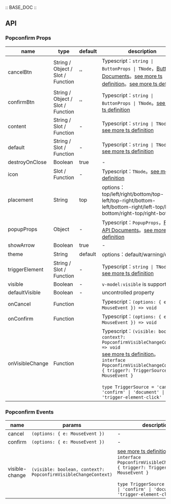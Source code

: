 :: BASE_DOC ::

## API

### Popconfirm Props

name | type | default | description | required
-- | -- | -- | -- | --
cancelBtn | String / Object / Slot / Function | '' | Typescript：`string \| ButtonProps \| TNode`，[Button API Documents](./button?tab=api)。[see more ts definition](https://github.com/Tencent/tdesign-vue-next/blob/develop/packages/components/common.ts)。[see more ts definition](https://github.com/Tencent/tdesign-vue-next/blob/develop/packages/components/popconfirm/type.ts) | N
confirmBtn | String / Object / Slot / Function | '' | Typescript：`string \| ButtonProps \| TNode`。[see more ts definition](https://github.com/Tencent/tdesign-vue-next/blob/develop/packages/components/common.ts) | N
content | String / Slot / Function | - | Typescript：`string \| TNode`。[see more ts definition](https://github.com/Tencent/tdesign-vue-next/blob/develop/packages/components/common.ts) | N
default | String / Slot / Function | - | Typescript：`string \| TNode`。[see more ts definition](https://github.com/Tencent/tdesign-vue-next/blob/develop/packages/components/common.ts) | N
destroyOnClose | Boolean | true | \- | N
icon | Slot / Function | - | Typescript：`TNode`。[see more ts definition](https://github.com/Tencent/tdesign-vue-next/blob/develop/packages/components/common.ts) | N
placement | String | top | options：top/left/right/bottom/top-left/top-right/bottom-left/bottom-right/left-top/left-bottom/right-top/right-bottom | N
popupProps | Object | - | Typescript：`PopupProps`，[Popup API Documents](./popup?tab=api)。[see more ts definition](https://github.com/Tencent/tdesign-vue-next/blob/develop/packages/components/popconfirm/type.ts) | N
showArrow | Boolean | true | \- | N
theme | String | default | options：default/warning/danger | N
triggerElement | String / Slot / Function | - | Typescript：`string \| TNode`。[see more ts definition](https://github.com/Tencent/tdesign-vue-next/blob/develop/packages/components/common.ts) | N
visible | Boolean | - | `v-model:visible` is supported | N
defaultVisible | Boolean | - | uncontrolled property | N
onCancel | Function |  | Typescript：`(options: { e: MouseEvent }) => void`<br/> | N
onConfirm | Function |  | Typescript：`(options: { e: MouseEvent }) => void`<br/> | N
onVisibleChange | Function |  | Typescript：`(visible: boolean, context?: PopconfirmVisibleChangeContext) => void`<br/>[see more ts definition](https://github.com/Tencent/tdesign-vue-next/blob/develop/packages/components/popconfirm/type.ts)。<br/>`interface PopconfirmVisibleChangeContext { trigger?: TriggerSource; e?: MouseEvent }`<br/><br/>`type TriggerSource = 'cancel' \| 'confirm' \| 'document' \| 'trigger-element-click'`<br/> | N

### Popconfirm Events

name | params | description
-- | -- | --
cancel | `(options: { e: MouseEvent })` | \-
confirm | `(options: { e: MouseEvent })` | \-
visible-change | `(visible: boolean, context?: PopconfirmVisibleChangeContext)` | [see more ts definition](https://github.com/Tencent/tdesign-vue-next/blob/develop/packages/components/popconfirm/type.ts)。<br/>`interface PopconfirmVisibleChangeContext { trigger?: TriggerSource; e?: MouseEvent }`<br/><br/>`type TriggerSource = 'cancel' \| 'confirm' \| 'document' \| 'trigger-element-click'`<br/>
